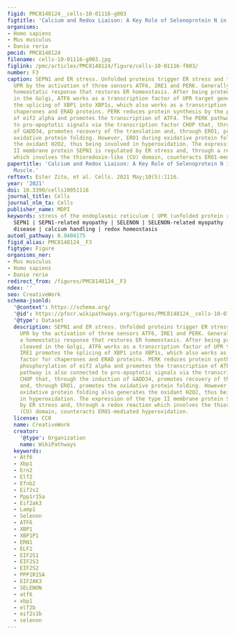 ```yaml
---
figid: PMC8148124__cells-10-01116-g003
figtitle: 'Calcium and Redox Liaison: A Key Role of Selenoprotein N in Skeletal Muscle'
organisms:
- Homo sapiens
- Mus musculus
- Danio rerio
pmcid: PMC8148124
filename: cells-10-01116-g003.jpg
figlink: /pmc/articles/PMC8148124/figure/cells-10-01116-f003/
number: F3
caption: SEPN1 and ER stress. Unfolded proteins trigger ER stress and the consequent
  UPR by the activation of three sensors ATF6, IRE1 and PERK. Generally, this is a
  homeostatic response that restores ER homeostasis. After being proteolytically cleaved
  in the Golgi, ATF6 works as a transcription factor of UPR target genes. IRE1 promotes
  the splicing of XBP1 into XBP1s, which also works as a transcription factor for
  chaperones and ERAD proteins. PERK reduces protein synthesis by the phosphorylation
  of eif2 alpha and promotes the transcription of ATF4. The PERK pathway is also connected
  to pro-apoptotic signals via the transcription factor CHOP that, through the induction
  of GADD34, promotes recovery of the translation and, through ERO1, promotes the
  oxidative protein folding. However, ERO1 during oxidative protein folding also generates
  the oxidant H2O2, thus being involved in hyperoxidation. The expression of the type
  II membrane protein SEPN1 is regulated by ER stress and, through a redox reaction
  which involves the thioredoxin-like (CU) domain, counteracts ERO1-mediated hyperoxidation.
papertitle: 'Calcium and Redox Liaison: A Key Role of Selenoprotein N in Skeletal
  Muscle.'
reftext: Ester Zito, et al. Cells. 2021 May;10(5):1116.
year: '2021'
doi: 10.3390/cells10051116
journal_title: Cells
journal_nlm_ta: Cells
publisher_name: MDPI
keywords: stress of the endoplasmic reticulum | UPR (unfolded protein response) |
  SEPN1 | SEPN1-related myopathy | SELENON | SELENON-related myopathy | multi-minicore
  disease | calcium handling | redox homeostasis
automl_pathway: 0.9404175
figid_alias: PMC8148124__F3
figtype: Figure
organisms_ner:
- Mus musculus
- Homo sapiens
- Danio rerio
redirect_from: /figures/PMC8148124__F3
ndex: ''
seo: CreativeWork
schema-jsonld:
  '@context': https://schema.org/
  '@id': https://pfocr.wikipathways.org/figures/PMC8148124__cells-10-01116-g003.html
  '@type': Dataset
  description: SEPN1 and ER stress. Unfolded proteins trigger ER stress and the consequent
    UPR by the activation of three sensors ATF6, IRE1 and PERK. Generally, this is
    a homeostatic response that restores ER homeostasis. After being proteolytically
    cleaved in the Golgi, ATF6 works as a transcription factor of UPR target genes.
    IRE1 promotes the splicing of XBP1 into XBP1s, which also works as a transcription
    factor for chaperones and ERAD proteins. PERK reduces protein synthesis by the
    phosphorylation of eif2 alpha and promotes the transcription of ATF4. The PERK
    pathway is also connected to pro-apoptotic signals via the transcription factor
    CHOP that, through the induction of GADD34, promotes recovery of the translation
    and, through ERO1, promotes the oxidative protein folding. However, ERO1 during
    oxidative protein folding also generates the oxidant H2O2, thus being involved
    in hyperoxidation. The expression of the type II membrane protein SEPN1 is regulated
    by ER stress and, through a redox reaction which involves the thioredoxin-like
    (CU) domain, counteracts ERO1-mediated hyperoxidation.
  license: CC0
  name: CreativeWork
  creator:
    '@type': Organization
    name: WikiPathways
  keywords:
  - Atf6
  - Xbp1
  - Ern2
  - Elf2
  - Efnb2
  - Eif2s2
  - Ppp1r15a
  - Eif2ak3
  - Lamp1
  - Selenon
  - ATF6
  - XBP1
  - XBP1P1
  - ERN1
  - ELF2
  - EIF2S1
  - EIF2S3
  - EIF2S2
  - PPP1R15A
  - EIF2AK3
  - SELENON
  - atf6
  - xbp1
  - elf2b
  - eif2s1b
  - selenon
---
```

